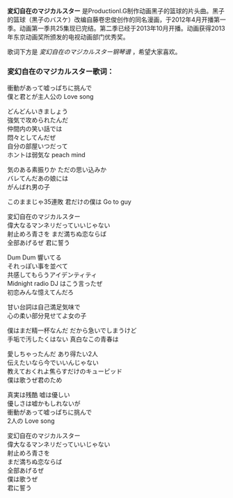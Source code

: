 

**変幻自在のマジカルスター**
是ProductionI.G制作动画黑子的篮球的片头曲。黑子的篮球（黒子のバスケ）改编自藤卷忠俊创作的同名漫画，于2012年4月开播第一季。动画第一季共25集现已完结。第二季已经于2013年10月开播。动画获得2013年东京动画奖所颁发的电视动画部门优秀奖。

  
歌词下方是 _変幻自在のマジカルスター钢琴谱_ ，希望大家喜欢。

### 変幻自在のマジカルスター歌词：

衝動があって嘘っぱちに挑んで  
僕と君とが主人公の Love song

どんどんいきましょう  
強気で攻められたんだ  
仲間内の笑い話では  
悶々としてんだぜ  
自分の部屋いつだって  
ホントは弱気な peach mind

気のある素振りか ただの思い込みか  
バレてんだあの娘には  
がんばれ男の子

このままじゃ35連敗 君だけの僕は Go to guy

変幻自在のマジカルスター  
偉大なるマンネリだっていいじゃない  
射止めろ青さを まだ満ちぬ恋ならば  
全部あげるぜ 君に誓う

Dum Dum 響いてる  
それっぽい事を並べて  
共感してもらうアイデンティティ  
Midnight radio DJ はこう言ったぜ  
初恋みんな憶えてんだろ

甘い台詞は自己満足気味で  
心の柔い部分見せてよ女の子

僕はまだ精一杯なんだ だから急いでしまうけど  
手垢で汚したくはない 真白なこの青春は

愛しちゃったんだ あり得たい2人  
伝えたいなら今でいいんじゃない  
教えておくれよ焦らすだけのキューピッド  
僕は歌うぜ君のため

真実は残酷 嘘は優しい  
優しさは嘘かもしれないが  
衝動があって嘘っぱちに挑んで  
2人の Love song

変幻自在のマジカルスター  
偉大なるマンネリだっていいじゃない  
射止めろ青さを  
まだ満ちぬ恋ならば  
全部あげるぜ  
僕は歌うぜ  
君に誓う

